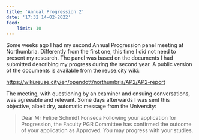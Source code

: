 ```yaml
---
title: 'Annual Progression 2'
date: '17:32 14-02-2022'
feed:
    limit: 10
---
```


Some weeks ago I had my second Annual Progression panel meeting at Northumbria. Differently from the first one, this time I did not need to present my research. The panel was based on the documents I had submitted describing my progress during the second year. A public version of the documents is available from the reuse.city wiki:

https://wiki.reuse.city/en/opendott/northumbria/AP2/AP2-report

The meeting, with questioning by an examiner and ensuing conversations, was agreeable and relevant. Some days afterwards I was sent this objective, albeit dry, automatic message from the University:

> Dear Mr Felipe Schmidt Fonseca
> Following your application for Progression, the Faculty PGR Committee has confirmed the outcome of your application as Approved.
> You may progress with your studies.

